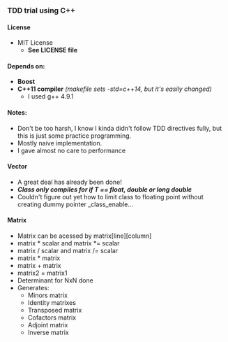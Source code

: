 ### TDD trial using C++

#### License
- MIT License
   - **See LICENSE file**

#### Depends on:
- **Boost**
- **C++11 compiler** *(makefile sets -std=c++14, but it's easily changed)*
  - I used g++ 4.9.1
#### Notes:
- Don't be too harsh, I know I kinda didn't follow TDD directives fully, but this is just some practice programming.
- Mostly naive implementation.
- I gave almost no care to performance

#### Vector
- A great deal has already been done!
- ***Class only compiles for if T == float, double or long double***
- Couldn't figure out yet how to limit class to floating point without creating dummy pointer _class_enable...

#### Matrix
- Matrix can be acessed by matrix[line][column]
- matrix * scalar and matrix *= scalar
- matrix / scalar and matrix /= scalar
- matrix * matrix
- matrix + matrix
- matrix2 = matrix1
- Determinant for NxN done
- Generates:
    - Minors matrix
    - Identity matrixes
    - Transposed matrix
    - Cofactors matrix
    - Adjoint matrix
    - Inverse matrix